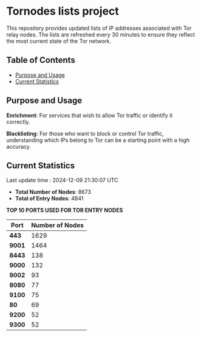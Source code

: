 # Tornodes lists project

This repository provides updated lists of IP addresses associated with Tor relay nodes. The lists are refreshed every 30 minutes to ensure they reflect the most current state of the Tor network.

## Table of Contents

- [Purpose and Usage](#purpose-and-usage)
- [Current Statistics](#current-statistics)


## Purpose and Usage

**Enrichment**: For services that wish to allow Tor traffic or identify it correctly.

**Blacklisting**: For those who want to block or control Tor traffic, understanding which IPs belong to Tor can be a starting point with a high accuracy.

## Current Statistics

Last update time : 2024-12-09 21:30:07 UTC

- **Total Number of Nodes**: 8673
- **Total of Entry Nodes**: 4841

**TOP 10 PORTS USED FOR TOR ENTRY NODES**

| **Port** | **Number of Nodes** |
|------|-----------------|
| **443**   | 1629  |
| **9001**   | 1464  |
| **8443**   | 138  |
| **9000**   | 132  |
| **9002**   | 93  |
| **8080**   | 77  |
| **9100**   | 75  |
| **80**   | 69  |
| **9200**   | 52  |
| **9300**   | 52  |

